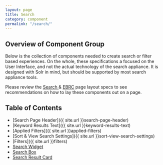 ```yaml
---
layout: page
title: Search
category: component
permalink: "/search/"
---
```

## Overview of Component Group
Below is the collection of components needed to create search or filter based experiences. On the whole, these specifications a focused on the User Interface, and not the actual technology of the search appliance. It is designed with Solr in mind, but should be supported by most search appliance tools.

Please review the [Search ](https://www.notion.so/Search-8ff5cad962e642b380719fb5e13a87dc) & [EBRC](https://www.notion.so/EBRC-0266da2088de411ca9402f93dcd823ff) page layout specs to see recommendations on how to lay these components out on a page.

## Table of Contents
- [Search Page Header]({{ site.url }}search-page-header)
- [Keyword Results Text]({{ site.url }}keyword-results-text)
- [Applied Filters]({{ site.url }}applied-filters)
- [Sort & View Search Settings]({{ site.url }}sort-view-search-settings)
- [Filters]({{ site.url }}filters)
- [Search Widget]()
- [Search Box]()
- [Search Result Card]()
